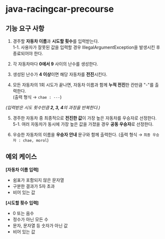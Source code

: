 # java-racingcar-precourse

## 기능 요구 사항
1. 경주할 **자동차 이름**과 **시도할 횟수**를 입력받는다.   
   1-1. 사용자가 잘못된 값을 입력할 경우 IllegalArgumentException을 발생시킨 후 종료되어야 한다.


2. 각 자동차마다 **0에서 9** 사이의 난수를 생성한다.
3. 생성된 난수가 **4 이상**이면 해당 자동차를 **전진**시킨다.
4. 모든 자동차의 1회 시도가 끝나면, 자동차 이름과 함께 **누적 전진**한 칸만큼 "-"를 출력한다.    
   (출력 형식 → <code>chae : ---</code>)


*(입력받은 시도 횟수만큼 **2, 3, 4**의 과정을 반복한다.)*


5. 경주한 자동차 중 최종적으로 **전진한 값**이 가장 높은 자동차를 우승자로 선정한다.   
   5-1. 여러 자동차가 동시에 가장 높은 값을 가졌을 경우 **공동 우승자**로 선정한다.


6. 우승한 자동차의 이름을 **우승자 안내** 문구와 함께 출력한다.
   (출력 형식 → <code>최종 우승자 : chae, morol</code>)


## 예외 케이스

**[자동차 이름 입력]**
- 쉼표가 포함되지 않은 문자열
- 구분한 결과가 5자 초과
- 비어 있는 값

**[시도할 횟수 입력]**
- 0 또는 음수
- 정수가 아닌 모든 수
- 문자, 문자열 등 숫자가 아닌 값
- 비어 있는 값